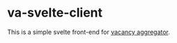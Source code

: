 # va-svelte-client

This is a simple svelte front-end for [vacancy aggregator](https://github.com/shibii/vacancy-aggregator).

